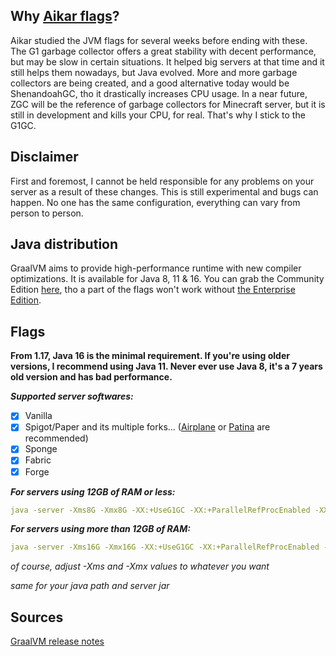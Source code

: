 ## Why [Aikar flags](https://aikar.co/2018/07/02/tuning-the-jvm-g1gc-garbage-collector-flags-for-minecraft/)?
Aikar studied the JVM flags for several weeks before ending with these. The G1 garbage collector offers a great stability with decent performance, but may be slow in certain situations. It helped big servers at that time and it still helps them nowadays, but Java evolved. More and more garbage collectors are being created, and a good alternative today would be ShenandoahGC, tho it drastically increases CPU usage. In a near future, ZGC will be the reference of garbage collectors for Minecraft server, but it is still in development and kills your CPU, for real. That's why I stick to the G1GC.

## Disclaimer
First and foremost, I cannot be held responsible for any problems on your server as a result of these changes. This is still experimental and bugs can happen. No one has the same configuration, everything can vary from person to person.

## Java distribution
GraalVM aims to provide high-performance runtime with new compiler optimizations. It is available for Java 8, 11 & 16.
You can grab the Community Edition [here](https://github.com/graalvm/graalvm-ce-builds/releases/tag/vm-21.2.0), tho a part of the flags won't work without [the Enterprise Edition](https://www.oracle.com/downloads/graalvm-downloads.html?selected_tab=21).

## Flags
**From 1.17, Java 16 is the minimal requirement. If you're using older versions, I recommend using Java 11. Never ever use Java 8, it's a 7 years old version and has bad performance.**

***Supported server softwares:***
- [x] Vanilla
- [x] Spigot/Paper and its multiple forks… ([Airplane](https://github.com/TECHNOVE/Airplane) or [Patina](https://github.com/PatinaMC/Patina) are recommended)
- [x] Sponge
- [x] Fabric
- [x] Forge

***For servers using 12GB of RAM or less:***
```yml
java -server -Xms8G -Xmx8G -XX:+UseG1GC -XX:+ParallelRefProcEnabled -XX:MaxGCPauseMillis=200 -XX:+UnlockExperimentalVMOptions -XX:+UnlockDiagnosticVMOptions -XX:+DisableExplicitGC -XX:+AlwaysPreTouch -XX:G1NewSizePercent=30 -XX:G1MaxNewSizePercent=40 -XX:G1HeapRegionSize=8M -XX:G1ReservePercent=20 -XX:G1HeapWastePercent=5 -XX:G1MixedGCCountTarget=4 -XX:InitiatingHeapOccupancyPercent=15 -XX:G1MixedGCLiveThresholdPercent=90 -XX:G1RSetUpdatingPauseTimePercent=5 -XX:SurvivorRatio=32 -XX:+PerfDisableSharedMem -XX:MaxTenuringThreshold=1 -Dusing.aikars.flags=https://mcflags.emc.gs -Daikars.new.flags=true -XX:-UseBiasedLocking -XX:+EnableJVMCIProduct -XX:+EnableJVMCI -XX:+UseJVMCICompiler -XX:+EagerJVMCI -XX:UseAVX=2 -XX:+UseStringDeduplication -XX:+UseFastUnorderedTimeStamps -XX:+UseAES -XX:+UseAESIntrinsics -XX:UseSSE=4 -XX:AllocatePrefetchStyle=1 -XX:+UseLoopPredicate -XX:+RangeCheckElimination -XX:+EliminateLocks -XX:+DoEscapeAnalysis -XX:+UseCodeCacheFlushing -XX:+UseFastJNIAccessors -XX:+OptimizeStringConcat -XX:+UseCompressedOops -XX:+UseThreadPriorities -XX:+OmitStackTraceInFastThrow -XX:+TrustFinalNonStaticFields -XX:ThreadPriorityPolicy=1 -XX:+UseInlineCaches -XX:+RewriteBytecodes -XX:+RewriteFrequentPairs -XX:+UseNUMA -Dfile.encoding=UTF-8 -Djdk.nio.maxCachedBufferSize=262144 -Dgraal.TuneInlinerExploration=1 -Dgraal.CompilerConfiguration=enterprise -Dgraal.UsePriorityInlining=true -Dgraal.Vectorization=true -Dgraal.OptDuplication=true -Dgraal.DetectInvertedLoopsAsCounted=true -Dgraal.LoopInversion=true -Dgraal.VectorizeHashes=true -Dgraal.EnterprisePartialUnroll=true -Dgraal.VectorizeSIMD=true -Dgraal.StripMineNonCountedLoops=true -Dgraal.SpeculativeGuardMovement=true -jar server.jar nogui
```

***For servers using more than 12GB of RAM:***
```yml
java -server -Xms16G -Xmx16G -XX:+UseG1GC -XX:+ParallelRefProcEnabled -XX:MaxGCPauseMillis=200 -XX:+UnlockExperimentalVMOptions -XX:+UnlockDiagnosticVMOptions -XX:+DisableExplicitGC -XX:+AlwaysPreTouch -XX:G1NewSizePercent=40 -XX:G1MaxNewSizePercent=50 -XX:G1HeapRegionSize=16M -XX:G1ReservePercent=15 -XX:G1HeapWastePercent=5 -XX:G1MixedGCCountTarget=4 -XX:InitiatingHeapOccupancyPercent=20 -XX:G1MixedGCLiveThresholdPercent=90 -XX:G1RSetUpdatingPauseTimePercent=5 -XX:SurvivorRatio=32 -XX:+PerfDisableSharedMem -XX:MaxTenuringThreshold=1 -Dusing.aikars.flags=https://mcflags.emc.gs -Daikars.new.flags=true -XX:-UseBiasedLocking -XX:+EnableJVMCIProduct -XX:+EnableJVMCI -XX:+UseJVMCICompiler -XX:+EagerJVMCI -XX:UseAVX=2 -XX:+UseStringDeduplication -XX:+UseFastUnorderedTimeStamps -XX:+UseAES -XX:+UseAESIntrinsics -XX:UseSSE=4 -XX:AllocatePrefetchStyle=1 -XX:+UseLoopPredicate -XX:+RangeCheckElimination -XX:+EliminateLocks -XX:+DoEscapeAnalysis -XX:+UseCodeCacheFlushing -XX:+UseFastJNIAccessors -XX:+OptimizeStringConcat -XX:+UseCompressedOops -XX:+UseThreadPriorities -XX:+OmitStackTraceInFastThrow -XX:+TrustFinalNonStaticFields -XX:ThreadPriorityPolicy=1 -XX:+UseInlineCaches -XX:+RewriteBytecodes -XX:+RewriteFrequentPairs -XX:+UseNUMA -Dfile.encoding=UTF-8 -Djdk.nio.maxCachedBufferSize=262144 -Dgraal.TuneInlinerExploration=1 -Dgraal.CompilerConfiguration=enterprise -Dgraal.UsePriorityInlining=true -Dgraal.Vectorization=true -Dgraal.OptDuplication=true -Dgraal.DetectInvertedLoopsAsCounted=true -Dgraal.LoopInversion=true -Dgraal.VectorizeHashes=true -Dgraal.EnterprisePartialUnroll=true -Dgraal.VectorizeSIMD=true -Dgraal.StripMineNonCountedLoops=true -Dgraal.SpeculativeGuardMovement=true -jar server.jar nogui
```

*of course, adjust -Xms and -Xmx values to whatever you want*

*same for your java path and server jar*

## Sources
[GraalVM release notes](https://www.graalvm.org/release-notes/)
